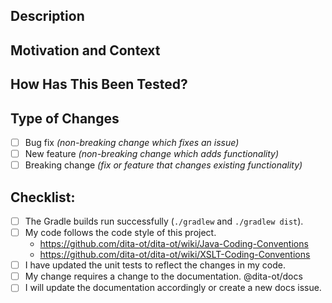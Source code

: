 <!-- ↑ Provide a general summary of your changes in the Title above ↑ -->

## Description
<!-- Describe your changes in detail. -->

## Motivation and Context
<!-- Why is this change required? What problem does it solve? -->
<!-- If it fixes an open issue, add a link to the issue number: Fixes #1234. -->

## How Has This Been Tested?
<!-- Include details of your testing environment, and the tests that you ran -->
<!-- to verify the effect your changes will have on other areas of the code. -->

## Type of Changes
<!-- What type of changes does your code introduce? -->
<!-- Put an `[x]` in any of the boxes that apply: -->
- [ ] Bug fix _(non-breaking change which fixes an issue)_
- [ ] New feature _(non-breaking change which adds functionality)_
- [ ] Breaking change _(fix or feature that changes existing functionality)_

## Checklist:
<!-- Verify the following points and put an `[x]` in the boxes that apply: -->
- [ ] The Gradle builds run successfully (`./gradlew` and `./gradlew dist`).
- [ ] My code follows the code style of this project.
    -  <https://github.com/dita-ot/dita-ot/wiki/Java-Coding-Conventions>
    -  <https://github.com/dita-ot/dita-ot/wiki/XSLT-Coding-Conventions>
- [ ] I have updated the unit tests to reflect the changes in my code.
- [ ] My change requires a change to the documentation. @dita-ot/docs
- [ ] I will update the documentation accordingly or create a new docs issue.

<!-- At mention person or team responsible for reviewing proposed changes. -->